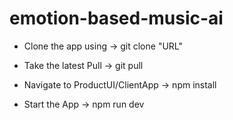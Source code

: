 # emotion-based-music-ai

- Clone the app using ->
  git clone "URL"

- Take the latest Pull ->
  git pull

- Navigate to ProductUI/ClientApp ->
  npm install

- Start the App ->
  npm run dev
